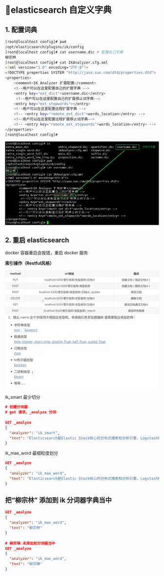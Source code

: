 # 📝elasticsearch 自定义字典

## 1. 配置词典

```sh
[root@localhost config]# pwd
/opt/elasticsearch/plugins/ik/config
[root@localhost config]# cat username.dic # 配置自己字典
柳宗林
[root@localhost config]# cat IKAnalyzer.cfg.xml 
﻿<?xml version="1.0" encoding="UTF-8"?>
<!DOCTYPE properties SYSTEM "http://java.sun.com/dtd/properties.dtd">
<properties>
	<comment>IK Analyzer 扩展配置</comment>
	<!--用户可以在这里配置自己的扩展字典 -->
	<entry key="ext_dict">username.dic</entry>
	 <!--用户可以在这里配置自己的扩展停止词字典-->
	<entry key="ext_stopwords"></entry>
	<!--用户可以在这里配置远程扩展字典 -->
	<!-- <entry key="remote_ext_dict">words_location</entry> -->
	<!--用户可以在这里配置远程扩展停止词字典-->
	<!-- <entry key="remote_ext_stopwords">words_location</entry> -->
</properties>
[root@localhost config]# 
```

![image](assets/Elasticsearch%20自定义字典//2402369-20221008125621315-1053577461.png)

## 2. 重启 elasticsearch

docker 容器重启会报错，重启 docker 服务

**索引操作（Restful风格）**

![image](assets/Elasticsearch%20自定义字典/image-20230302142345-b0a138x.png)​  
​![image](assets/Elasticsearch%20自定义字典/image-20230302142342-5axrt1j.png)​

ik_smart 最少切分

```json
# 创建分词器
# get 请求，_analyze 分词

GET _analyze
{
  "analyzer": "ik_smart",
  "text": "Elasticsearch是Elastic Stack核心的分布式搜索和分析引擎。Logstash和Beats有助于收集，聚合和丰富您的数据并将其存储在Elasticsearch中。使用Kibana，您可以交互式地探索，可视化和共享对数据的见解，并管理和监视堆栈。Elasticsearch是建立索引，搜索和分析魔术的地方"
}
```

ik_max_word 最细粒度划分

```json
GET _analyze
{
  "analyzer": "ik_max_word",
  "text": "Elasticsearch是Elastic Stack核心的分布式搜索和分析引擎。Logstash和Beats有助于收集，聚合和丰富您的数据并将其存储在Elasticsearch中。使用Kibana，您可以交互式地探索，可视化和共享对数据的见解，并管理和监视堆栈。Elasticsearch是建立索引，搜索和分析魔术的地方"
}
```

## 把“柳宗林” 添加到 ik 分词器字典当中

```json
GET _analyze
{
  "analyzer": "ik_max_word",
  "text": "柳宗林"
}

# 柳宗琳 未添加到分词器当中
GET _analyze
{
  "analyzer": "ik_max_word",
  "text": "柳宗琳"
}
```